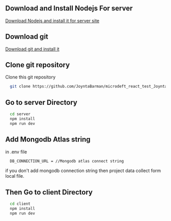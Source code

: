 
## Download and Install Nodejs For server

[Download Nodejs and install it for server site](https://nodejs.org/en) 

## Download git  
[Download git and install it](https://git-scm.com/downloads) 




## Clone git repository

Clone this git repository

```bash
  git clone https://github.com/JoyntaBarman/microdeft_react_test_Joynta_Kumar_Barman.git
```

##  Go to server Directory
```bash
  cd server
  npm install
  npm run dev
  ```

  ## Add Mongodb Atlas string
in .env file
```bash
  DB_CONNECTION_URL = //Mongodb atlas connect string
  ```
  if you don't add mongodb connection string then project data collect form local file.
  
## Then Go to client Directory
```bash
  cd client
  npm install
  npm run dev
  ```
  
